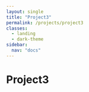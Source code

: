 ```yaml
---
layout: single
title: "Project3"
permalink: /projects/project3
classes:
  - landing
  - dark-theme
sidebar:
  nav: "docs"
---
```


# Project3
